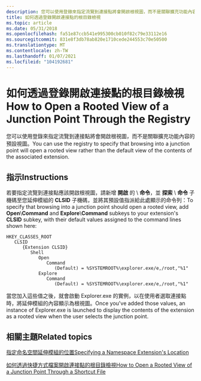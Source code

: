```yaml
---
description: 您可以使用登錄來指定流覽到連接點將會開啟根視圖，而不是關聯擴充功能內容的預設視圖。
title: 如何透過登錄開啟連接點的根目錄檢視
ms.topic: article
ms.date: 05/31/2018
ms.openlocfilehash: fa51e87ccb541e995300cb010f82c79e33112e16
ms.sourcegitcommit: 831e8f3db78ab820e1710cede244553c70e50500
ms.translationtype: MT
ms.contentlocale: zh-TW
ms.lasthandoff: 01/07/2021
ms.locfileid: "104192681"
---
```

# <a name="how-to-open-a-rooted-view-of-a-junction-point-through-the-registry"></a><span data-ttu-id="520cd-103">如何透過登錄開啟連接點的根目錄檢視</span><span class="sxs-lookup"><span data-stu-id="520cd-103">How to Open a Rooted View of a Junction Point Through the Registry</span></span>

<span data-ttu-id="520cd-104">您可以使用登錄來指定流覽到連接點將會開啟根視圖，而不是關聯擴充功能內容的預設視圖。</span><span class="sxs-lookup"><span data-stu-id="520cd-104">You can use the registry to specify that browsing into a junction point will open a rooted view rather than the default view of the contents of the associated extension.</span></span>

## <a name="instructions"></a><span data-ttu-id="520cd-105">指示</span><span class="sxs-lookup"><span data-stu-id="520cd-105">Instructions</span></span>


<span data-ttu-id="520cd-106">若要指定流覽到連接點應該開啟根視圖，請新增 **開啟** 的 \\ **命令**，並 **探索** \\ **命令** 子機碼至您延伸模組的 **CLSID** 子機碼，並將其預設值指派給此處顯示的命令列：</span><span class="sxs-lookup"><span data-stu-id="520cd-106">To specify that browsing into a junction point should open a rooted view, add **Open**\\**Command** and **Explore**\\**Command** subkeys to your extension's **CLSID** subkey, with their default values assigned to the command lines shown here:</span></span>

```
HKEY_CLASSES_ROOT
   CLSID
      {Extension CLSID}
         Shell
            Open
               Command
                  (Default) = %SYSTEMROOT%\explorer.exe/e,/root,"%1"
            Explore
               Command
                  (Default) = %SYSTEMROOT%\explorer.exe/e,/root,"%1"
```

<span data-ttu-id="520cd-107">當您加入這些值之後，就會啟動 Explorer.exe 的實例，以在使用者選取連接點時，將延伸模組的內容顯示為根視圖。</span><span class="sxs-lookup"><span data-stu-id="520cd-107">Once you've added those values, an instance of Explorer.exe is launched to display the contents of the extension as a rooted view when the user selects the junction point.</span></span>

## <a name="related-topics"></a><span data-ttu-id="520cd-108">相關主題</span><span class="sxs-lookup"><span data-stu-id="520cd-108">Related topics</span></span>

<dl> <dt>

[<span data-ttu-id="520cd-109">指定命名空間延伸模組的位置</span><span class="sxs-lookup"><span data-stu-id="520cd-109">Specifying a Namespace Extension's Location</span></span>](nse-junction.md)
</dt> <dt>

[<span data-ttu-id="520cd-110">如何透過快捷方式檔案開啟連接點的根目錄檢視</span><span class="sxs-lookup"><span data-stu-id="520cd-110">How to Open a Rooted View of a Junction Point Through a Shortcut File</span></span>](how-to-use-a-shortcut-file-to-open-a-rooted-view.md)
</dt> </dl>

 

 



